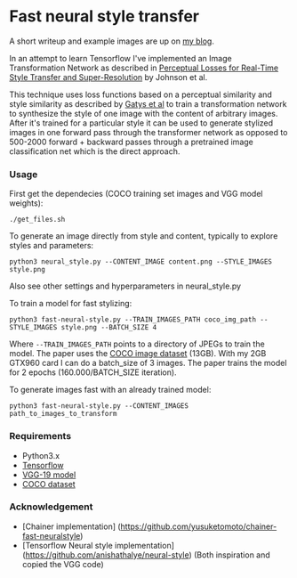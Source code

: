 # Fast neural style transfer

A short writeup and example images are up on [my blog](http://olavnymoen.com/2016/07/07/image-transformation-network).

In an attempt to learn Tensorflow I've implemented an Image Transformation Network as described in [Perceptual Losses for Real-Time Style Transfer and Super-Resolution](http://arxiv.org/abs/1603.08155) by Johnson et al.

This technique uses loss functions based on a perceptual similarity and style similarity as described by [Gatys et al](http://arxiv.org/abs/1508.06576) to train a transformation network to synthesize the style of one image with the content of arbitrary images. After it's trained for a particular style it can be used to generate stylized images in one forward pass through the transformer network as opposed to 500-2000 forward + backward passes through a pretrained image classification net which is the direct approach.

### Usage

First get the dependecies (COCO training set images and VGG model weights):

`./get_files.sh`

To generate an image directly from style and content, typically to explore styles and parameters:

`python3 neural_style.py --CONTENT_IMAGE content.png --STYLE_IMAGES style.png`

Also see other settings and hyperparameters in neural_style.py

To train a model for fast stylizing:

`python3 fast-neural-style.py --TRAIN_IMAGES_PATH coco_img_path --STYLE_IMAGES style.png --BATCH_SIZE 4`

Where `--TRAIN_IMAGES_PATH` points to a directory of JPEGs to train the model. The paper uses the [COCO image dataset](http://msvocds.blob.core.windows.net/coco2014/train2014.zip) (13GB). With my 2GB GTX960 card I can do a batch_size of 3 images. The paper trains the model for 2 epochs (160.000/BATCH_SIZE iteration).

To generate images fast with an already trained model:

`python3 fast-neural-style.py --CONTENT_IMAGES path_to_images_to_transform`

### Requirements

- Python3.x
- [Tensorflow](https://www.tensorflow.org/versions/r0.8/get_started/os_setup.html)
- [VGG-19 model](http://www.vlfeat.org/matconvnet/models/beta16/imagenet-vgg-verydeep-19.mat)
- [COCO dataset](http://msvocds.blob.core.windows.net/coco2014/train2014.zip)

### Acknowledgement

- [Chainer implementation] (https://github.com/yusuketomoto/chainer-fast-neuralstyle)
- [Tensorflow Neural style implementation] (https://github.com/anishathalye/neural-style) (Both inspiration and copied the VGG code)
